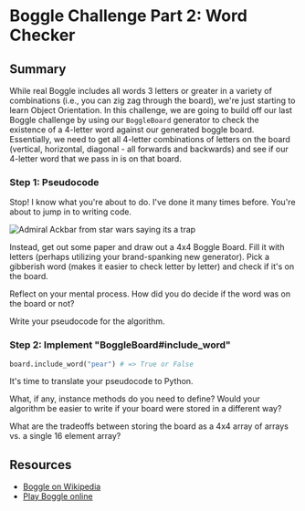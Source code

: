 # Boggle Challenge Part 2: Word Checker

## Summary
While real Boggle includes all words 3 letters or greater in a variety of combinations (i.e., you can zig zag through the board), we're just starting to learn Object Orientation. In this challenge, we are going to build off our last Boggle challenge by using our `BoggleBoard` generator to check the existence of a 4-letter word against our generated boggle board. Essentially, we need to get all 4-letter combinations of letters on the board (vertical, horizontal, diagonal - all forwards and backwards) and see if our 4-letter word that we pass in is on that board.

### Step 1: Pseudocode

Stop! I know what you're about to do. I've done it many times before. You're about to jump in to writing code.

![Admiral Ackbar from star wars saying its a trap](http://i.imgur.com/LaJ9Kmo.gif)

Instead, get out some paper and draw out a 4x4 Boggle Board. Fill it with letters (perhaps utilizing your brand-spanking new generator). Pick a gibberish word (makes it easier to check letter by letter) and check if it's on the board.

Reflect on your mental process. How did you do decide if the word was on the board or not?

Write your pseudocode for the algorithm.

### Step 2: Implement "BoggleBoard#include_word"
```python
board.include_word("pear") # => True or False
```

It's time to translate your pseudocode to Python.

What, if any, instance methods do you need to define? Would your algorithm be easier to write if your board were stored in a different way?

What are the tradeoffs between storing the board as a 4x4 array of arrays vs. a single 16 element array?

## Resources
* [Boggle on Wikipedia](http://en.wikipedia.org/wiki/Boggle)
* [Play Boggle online](http://www.wordplays.com/boggle)
